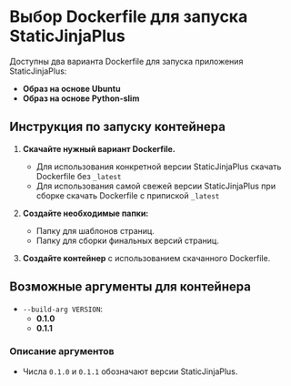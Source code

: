 # Выбор Dockerfile для запуска StaticJinjaPlus

Доступны два варианта Dockerfile для запуска приложения StaticJinjaPlus:

- **Образ на основе Ubuntu**
- **Образ на основе Python-slim**

## Инструкция по запуску контейнера

1. **Скачайте нужный вариант Dockerfile.**
   - Для использования конкретной версии StaticJinjaPlus скачать Dockerfile без `_latest`
   - Для использования самой свежей версии StaticJinjaPlus при сборке скачать Dockerfile с припиской `_latest`

3. **Создайте необходимые папки:**
   - Папку для шаблонов страниц.
   - Папку для сборки финальных версий страниц.

4. **Создайте контейнер** с использованием скачанного Dockerfile.

## Возможные аргументы для контейнера

- `--build-arg VERSION`:
  - **0.1.0**
  - **0.1.1**

### Описание аргументов

- Числа `0.1.0` и `0.1.1` обозначают версии StaticJinjaPlus.
